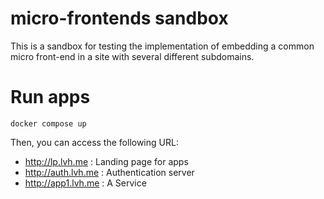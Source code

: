 # micro-frontends sandbox

This is a sandbox for testing the implementation of embedding a common micro front-end in a site with several different subdomains.

# Run apps

```
docker compose up
```

Then, you can access the following URL:

- http://lp.lvh.me : Landing page for apps
- http://auth.lvh.me : Authentication server
- http://app1.lvh.me : A Service
